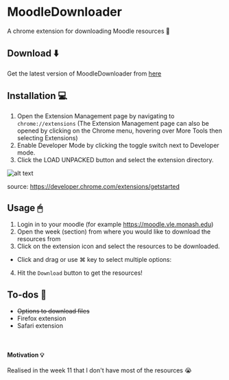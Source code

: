 # MoodleDownloader 
A chrome extension for downloading Moodle resources 💾

## Download ⬇️
Get the latest version of MoodleDownloader from [here](https://github.com/harsilspatel/MoodleDownloader/releases/latest)

## Installation 💻
1. Open the Extension Management page by navigating to `chrome://extensions` (The Extension Management page can also be opened by clicking on the Chrome menu, hovering over More Tools then selecting Extensions)
2. Enable Developer Mode by clicking the toggle switch next to Developer mode.
3. Click the LOAD UNPACKED button and select the extension directory.

![alt text](https://developer.chrome.com/static/images/get_started/load_extension.png)

source: https://developer.chrome.com/extensions/getstarted

## Usage 🖱
1. Login in to your moodle (for example https://moodle.vle.monash.edu)
2. Open the week (section) from where you would like to download the resources from
3. Click on the extension icon and select the resources to be downloaded.
  - Click and drag or use ⌘ key to select multiple options:
4. Hit the `Download` button to get the resources! 


## To-dos 📝
- ~~Options to download files~~
- Firefox extension
- Safari extension

<br/>

#### Motivation 💡
Realised in the week 11 that I don't have most of the resources 😭 
